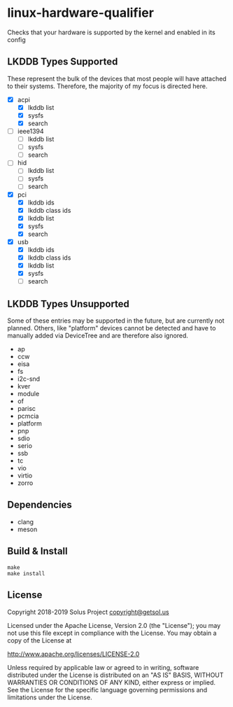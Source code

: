 # linux-hardware-qualifier
Checks that your hardware is supported by the kernel and enabled in its config

## LKDDB Types Supported

These represent the bulk of the devices that most people will have attached to
their systems. Therefore, the majority of my focus is directed here.

- [x] acpi
  - [x] lkddb list
  - [x] sysfs
  - [x] search
- [ ] ieee1394
  - [ ] lkddb list
  - [ ] sysfs
  - [ ] search
- [ ] hid
  - [ ] lkddb list
  - [ ] sysfs
  - [ ] search
- [x] pci
  - [x] lkddb ids
  - [x] lkddb class ids
  - [x] lkddb list
  - [x] sysfs
  - [x] search
- [x] usb
  - [x] lkddb ids
  - [x] lkddb class ids
  - [x] lkddb list
  - [x] sysfs
  - [ ] search

## LKDDB Types Unsupported

Some of these entries may be supported in the future, but are currently not planned.
Others, like "platform" devices cannot be detected and have to manually added via
DeviceTree and are therefore also ignored.

- ap
- ccw
- eisa
- fs
- i2c-snd
- kver
- module
- of
- parisc
- pcmcia
- platform
- pnp
- sdio
- serio
- ssb
- tc
- vio
- virtio
- zorro

## Dependencies

- clang
- meson

## Build & Install

```
make
make install
```

## License 
Copyright 2018-2019 Solus Project <copyright@getsol.us>

Licensed under the Apache License, Version 2.0 (the "License");
you may not use this file except in compliance with the License.
You may obtain a copy of the License at

http://www.apache.org/licenses/LICENSE-2.0

Unless required by applicable law or agreed to in writing, software
distributed under the License is distributed on an "AS IS" BASIS,
WITHOUT WARRANTIES OR CONDITIONS OF ANY KIND, either express or implied.
See the License for the specific language governing permissions and
limitations under the License.
